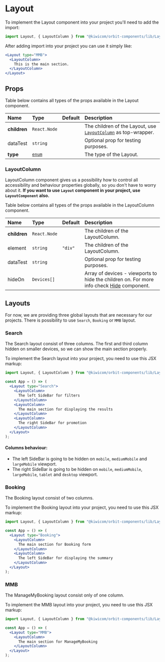 # Layout
To implement the Layout component into your project you'll need to add the import:
```jsx
import Layout, { LayoutColumn } from "@kiwicom/orbit-components/lib/Layout";
```
After adding import into your project you can use it simply like:
```jsx
<Layout type="MMB">
  <LayoutColumn>
    This is the main section.
  </LayoutColumn>
</Layout>
```

## Props
Table below contains all types of the props available in the Layout component.
    
| Name          | Type                        | Default         | Description                      |
| :------------ | :-------------------------- | :-------------- | :------------------------------- |
| **children**  | `React.Node`                |                 | The children of the Layout, use [`LayoutColumn`](#layoutcolumn) as top-wrapper.
| dataTest      | `string`                    |                 | Optional prop for testing purposes.
| **type**      | [`enum`](#layouts)          |                 | The type of the Layout.

### LayoutColumn
LayoutColumn component gives us a possibility how to control all accessibility and behaviour properties globally, so you don't have to worry about it.
**If you want to use `Layout` component in your project, use `LayoutComponent` also.**

Table below contains all types of the props available in the LayoutColumn component.
    
| Name          | Type                        | Default         | Description                      |
| :------------ | :-------------------------- | :-------------- | :------------------------------- |
| **children**  | `React.Node`                |                 | The children of the LayoutColumn.
| element       | `string`                    | `"div"`         | The children of the LayoutColumn.
| dataTest      | `string`                    |                 | Optional prop for testing purposes.
| hideOn        | `Devices[]`                 |                 | Array of devices - viewports to hide the children on. For more info check [Hide](../Hide) component.

## Layouts
For now, we are providing three global layouts that are necessary for our projects.
There is possibility to use `Search`, `Booking` or `MMB` layout.

### Search
The Search layout consist of three columns. The first and third column hidden on smaller devices, so we can show the main section properly.

To implement the Search layout into your project, you need to use this JSX markup:
```jsx
import Layout, { LayoutColumn } from "@kiwicom/orbit-components/lib/Layout";

const App = () => (
  <Layout type="Search">
    <LayoutColumn>
      The left SideBar for filters
    </LayoutColumn>
    <LayoutColumn>
      The main section for displaying the results
    </LayoutColumn>
    <LayoutColumn>
      The right SideBar for promotion
    </LayoutColumn>
  </Layout>
);
```

#### Columns behaviour:
 - The left SideBar is going to be hidden on `mobile`, `mediumMobile` and `largeMobile` viewport.
 - The right SideBar is going to be hidden on `mobile`, `mediumMobile`, `largeMobile`, `tablet` and `desktop` viewport.
 
### Booking
The Booking layout consist of two columns.

To implement the Booking layout into your project, you need to use this JSX markup:
```jsx
import Layout, { LayoutColumn } from "@kiwicom/orbit-components/lib/Layout";

const App = () => (
  <Layout type="Booking">
    <LayoutColumn>
      The main section for Booking form
    </LayoutColumn>
    <LayoutColumn>
      The left SideBar for displaying the summary
    </LayoutColumn>
  </Layout>
);
```

### MMB
The ManageMyBooking layout consist only of one column.

To implement the MMB layout into your project, you need to use this JSX markup:
```jsx
import Layout, { LayoutColumn } from "@kiwicom/orbit-components/lib/Layout";

const App = () => (
  <Layout type="MMB">
    <LayoutColumn>
      The main section for ManageMyBooking
    </LayoutColumn>
  </Layout>
);
```
